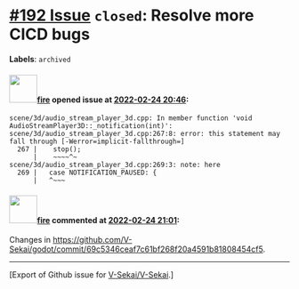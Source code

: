 # [\#192 Issue](https://github.com/V-Sekai/V-Sekai/issues/192) `closed`: Resolve more CICD bugs
**Labels**: `archived`


#### <img src="https://avatars.githubusercontent.com/u/32321?u=c2e06a3d2b49a467aa907e54aa259516440267cc&v=4" width="50">[fire](https://github.com/fire) opened issue at [2022-02-24 20:46](https://github.com/V-Sekai/V-Sekai/issues/192):

```
scene/3d/audio_stream_player_3d.cpp: In member function 'void AudioStreamPlayer3D::_notification(int)':
scene/3d/audio_stream_player_3d.cpp:267:8: error: this statement may fall through [-Werror=implicit-fallthrough=]
  267 |    stop();
      |    ~~~~^~
scene/3d/audio_stream_player_3d.cpp:269:3: note: here
  269 |   case NOTIFICATION_PAUSED: {
      |   ^~~~
```

#### <img src="https://avatars.githubusercontent.com/u/32321?u=c2e06a3d2b49a467aa907e54aa259516440267cc&v=4" width="50">[fire](https://github.com/fire) commented at [2022-02-24 21:01](https://github.com/V-Sekai/V-Sekai/issues/192#issuecomment-1050260020):

Changes in https://github.com/V-Sekai/godot/commit/69c5346ceaf7c61bf268f20a4591b81808454cf5.


-------------------------------------------------------------------------------



[Export of Github issue for [V-Sekai/V-Sekai](https://github.com/V-Sekai/V-Sekai).]
